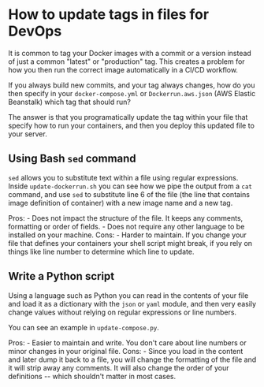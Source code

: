 # How to update tags in files for DevOps

It is common to tag your Docker images with a commit or a version instead of 
just a common "latest" or "production" tag. This creates a problem for how you
then run the correct image automatically in a CI/CD workflow.

If you always build new commits, and your tag always changes, how do you then 
specify in your `docker-compose.yml` or `Dockerrun.aws.json` (AWS Elastic 
Beanstalk) which tag that should run?

The answer is that you programatically update the tag within your file that 
specify how to run your containers, and then you deploy this updated file to 
your server.


## Using Bash `sed` command

`sed` allows you to substitute text within a file using regular expressions.
Inside `update-dockerrun.sh` you can see how we pipe the output from a `cat` 
command, and use `sed` to substitute line 6 of the file (the line that 
contains image definition of container) with a new image name and a new tag.

Pros:
    - Does not impact the structure of the file. It keeps any comments, 
      formatting or order of fields.
    - Does not require any other language to be installed on your machine.
Cons:
    - Harder to maintain. If you change your file that defines your containers 
      your shell script might break, if you rely on things like line number to 
      determine which line to update.

## Write a Python script

Using a language such as Python you can read in the contents of your file and 
load it as a dictionary with the `json` or `yaml` module, and then very easily 
change values without relying on regular expressions or line numbers.

You can see an example in `update-compose.py`.

Pros:
    - Easier to maintain and write. You don't care about line numbers or 
      minor changes in your original file.
Cons:
    - Since you load in the content and later dump it back to a file, you will 
      change the formatting of the file and it will strip away any comments. 
      It will also change the order of your definitions -- which shouldn't 
      matter in most cases.